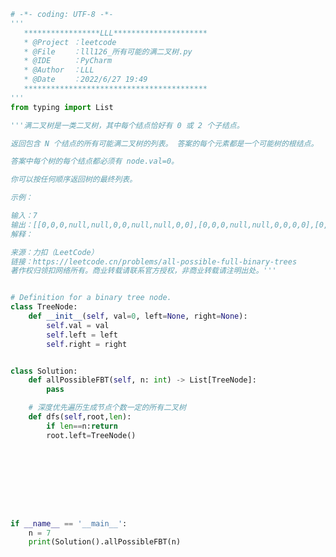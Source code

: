 
<BlogInfo id="1033" title="129.所有可能的满二叉树" author="白日梦想猿" pv=0 read_times=0 pre_cost_time=1分2秒 category="leetcode" tag_list="['leetcode']" create_time="2022.06.27 19:49:17" update_time="2022.06.29 17:54:10" />

```python
# -*- coding: UTF-8 -*-
'''
   *****************LLL*********************
   * @Project ：leetcode                       
   * @File    ：lll126_所有可能的满二叉树.py                  
   * @IDE     ：PyCharm             
   * @Author  ：LLL                         
   * @Date    ：2022/6/27 19:49             
   *****************************************
'''
from typing import List

'''满二叉树是一类二叉树，其中每个结点恰好有 0 或 2 个子结点。

返回包含 N 个结点的所有可能满二叉树的列表。 答案的每个元素都是一个可能树的根结点。

答案中每个树的每个结点都必须有 node.val=0。

你可以按任何顺序返回树的最终列表。

示例：

输入：7
输出：[[0,0,0,null,null,0,0,null,null,0,0],[0,0,0,null,null,0,0,0,0],[0,0,0,0,0,0,0],[0,0,0,0,0,null,null,null,null,0,0],[0,0,0,0,0,null,null,0,0]]
解释：

来源：力扣（LeetCode）
链接：https://leetcode.cn/problems/all-possible-full-binary-trees
著作权归领扣网络所有。商业转载请联系官方授权，非商业转载请注明出处。'''


# Definition for a binary tree node.
class TreeNode:
    def __init__(self, val=0, left=None, right=None):
        self.val = val
        self.left = left
        self.right = right


class Solution:
    def allPossibleFBT(self, n: int) -> List[TreeNode]:
        pass

    # 深度优先遍历生成节点个数一定的所有二叉树
    def dfs(self,root,len):
        if len==n:return
        root.left=TreeNode()









if __name__ == '__main__':
    n = 7
    print(Solution().allPossibleFBT(n)

```
